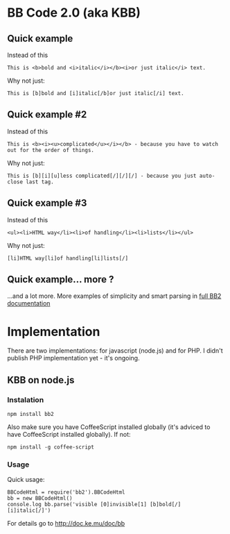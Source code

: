 # BB Code 2.0 (aka KBB)
## Quick example
Instead of this

    This is <b>bold and <i>italic</i></b><i>or just italic</i> text.

Why not just:

    This is [b]bold and [i]italic[/b]or just italic[/i] text.

## Quick example #2
Instead of this

    This is <b><i><u>complicated</u></i></b> - because you have to watch out for the order of things.

Why not just:
    
    This is [b][i][u]less complicated[/][/][/] - because you just auto-close last tag.

## Quick example #3
Instead of this

    <ul><li>HTML way</li><li>of handling</li><li>lists</li></ul>

Why not just:
    
    [li]HTML way[li]of handling[li]lists[/]

## Quick example... more ?
...and a lot more. More examples of simplicity and smart parsing in [full BB2 documentation](http://doc.ke.mu/doc/bb/the_idea#simpleCode)

# Implementation
There are two implementations: for javascript (node.js) and for PHP.
I didn't publish PHP implementation yet - it's ongoing.

## KBB on node.js
### Instalation
    
    npm install bb2

Also make sure you have CoffeeScript installed globally (it's adviced to have CoffeeScript installed globally). If not:

    npm install -g coffee-script

### Usage

Quick usage:
```
BBCodeHtml = require('bb2').BBCodeHtml
bb = new BBCodeHtml()
console.log bb.parse('visible [0]invisible[1] [b]bold[/] [i]italic[/]')
```

For details go to http://doc.ke.mu/doc/bb


